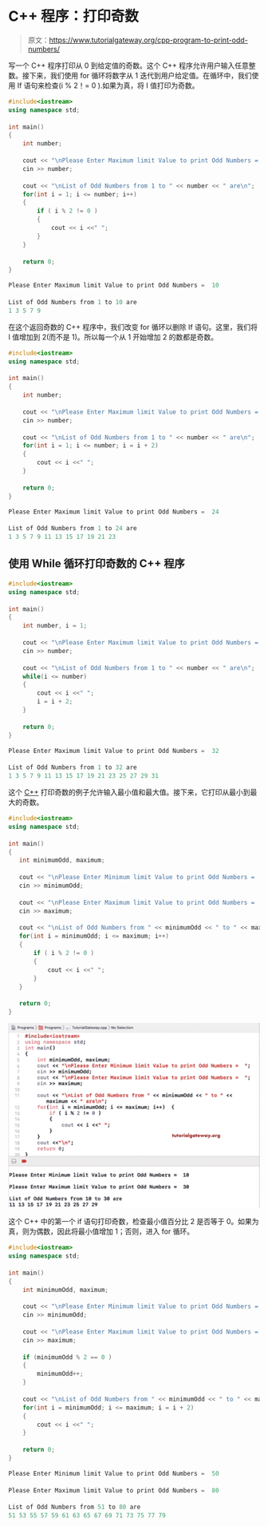 # C++ 程序：打印奇数

> 原文：<https://www.tutorialgateway.org/cpp-program-to-print-odd-numbers/>

写一个 C++ 程序打印从 0 到给定值的奇数。这个 C++ 程序允许用户输入任意整数。接下来，我们使用 for 循环将数字从 1 迭代到用户给定值。在循环中，我们使用 If 语句来检查(i % 2！= 0 ).如果为真，将 I 值打印为奇数。

```cpp
#include<iostream>
using namespace std;

int main()
{
	int number;

	cout << "\nPlease Enter Maximum limit Value to print Odd Numbers =  ";
	cin >> number;

	cout << "\nList of Odd Numbers from 1 to " << number << " are\n"; 
	for(int i = 1; i <= number; i++)
  	{
  		if ( i % 2 != 0 )
  		{
  			cout << i <<" ";
		}	
  	}

 	return 0;
}
```

```cpp
Please Enter Maximum limit Value to print Odd Numbers =  10

List of Odd Numbers from 1 to 10 are
1 3 5 7 9 
```

在这个返回奇数的 C++ 程序中，我们改变 for 循环以删除 If 语句。这里，我们将 I 值增加到 2(而不是 1)。所以每一个从 1 开始增加 2 的数都是奇数。

```cpp
#include<iostream>
using namespace std;

int main()
{
	int number;

	cout << "\nPlease Enter Maximum limit Value to print Odd Numbers =  ";
	cin >> number;

	cout << "\nList of Odd Numbers from 1 to " << number << " are\n"; 
	for(int i = 1; i <= number; i = i + 2)
  	{
  		cout << i <<" ";
  	}

 	return 0;
}
```

```cpp
Please Enter Maximum limit Value to print Odd Numbers =  24

List of Odd Numbers from 1 to 24 are
1 3 5 7 9 11 13 15 17 19 21 23 
```

## 使用 While 循环打印奇数的 C++ 程序

```cpp
#include<iostream>
using namespace std;

int main()
{
	int number, i = 1;

	cout << "\nPlease Enter Maximum limit Value to print Odd Numbers =  ";
	cin >> number;

	cout << "\nList of Odd Numbers from 1 to " << number << " are\n"; 
	while(i <= number)
  	{
  		cout << i <<" ";
  		i = i + 2;
  	}

 	return 0;
}
```

```cpp
Please Enter Maximum limit Value to print Odd Numbers =  32

List of Odd Numbers from 1 to 32 are
1 3 5 7 9 11 13 15 17 19 21 23 25 27 29 31 
```

这个 [C++](https://www.tutorialgateway.org/cpp-programs/) 打印奇数的例子允许输入最小值和最大值。接下来，它打印从最小到最大的奇数。

 ```cpp
#include<iostream>
using namespace std;

int main()
{
	int minimumOdd, maximum;

	cout << "\nPlease Enter Minimum limit Value to print Odd Numbers =  ";
	cin >> minimumOdd;

	cout << "\nPlease Enter Maximum limit Value to print Odd Numbers =  ";
	cin >> maximum;

	cout << "\nList of Odd Numbers from " << minimumOdd << " to " << maximum << " are\n"; 
	for(int i = minimumOdd; i <= maximum; i++)
  	{
  		if ( i % 2 != 0 )
  		{
  			cout << i <<" ";
		}	
  	}

 	return 0;
}
```

![C++ Program to Print Odd Numbers 4](img/b03a457c8ab401619ce5da8404a45ad6.png)

这个 C++ 中的第一个 if 语句打印奇数，检查最小值百分比 2 是否等于 0。如果为真，则为偶数，因此将最小值增加 1；否则，进入 for 循环。

```cpp
#include<iostream>
using namespace std;

int main()
{
	int minimumOdd, maximum;

	cout << "\nPlease Enter Minimum limit Value to print Odd Numbers =  ";
	cin >> minimumOdd;

	cout << "\nPlease Enter Maximum limit Value to print Odd Numbers =  ";
	cin >> maximum;

	if (minimumOdd % 2 == 0 ) 
    {
    	minimumOdd++;
    }

	cout << "\nList of Odd Numbers from " << minimumOdd << " to " << maximum << " are\n"; 
	for(int i = minimumOdd; i <= maximum; i = i + 2)
  	{
  		cout << i <<" ";
  	}

 	return 0;
}
```

```cpp
Please Enter Minimum limit Value to print Odd Numbers =  50

Please Enter Maximum limit Value to print Odd Numbers =  80

List of Odd Numbers from 51 to 80 are
51 53 55 57 59 61 63 65 67 69 71 73 75 77 79 
```